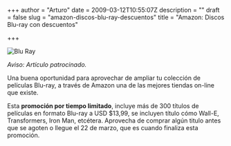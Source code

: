 +++
author = "Arturo"
date = 2009-03-12T10:55:07Z
description = ""
draft = false
slug = "amazon-discos-blu-ray-descuentos"
title = "Amazon: Discos Blu-ray con descuentos"

+++

![Blu Ray](images/import/149-discos-blu-ray.jpg)

*Aviso: Artículo patrocinado.*

Una buena oportunidad para aprovechar de ampliar tu colección de películas Blu-ray, a través de Amazon una de las mejores tiendas on-line que existe.

Esta **promoción por tiempo limitado**, incluye más de 300 títulos de películas en formato Blu-ray a USD $13,99, se incluyen título cómo Wall-E, Transformers, Iron Man, etcétera. Aprovecha de comprar algún titulo antes que se agoten o llegue el 22 de marzo, que es cuando finaliza esta promoción.
